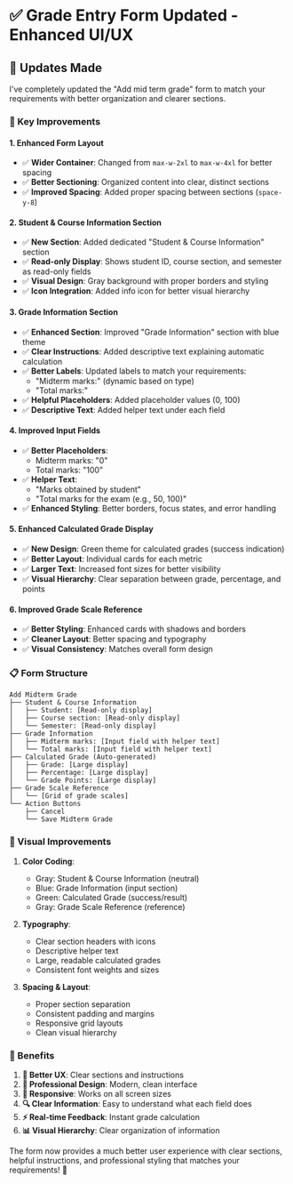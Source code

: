 # ✅ Grade Entry Form Updated - Enhanced UI/UX

## 🎯 **Updates Made**

I've completely updated the "Add mid term grade" form to match your requirements with better organization and clearer sections.

### **🔧 Key Improvements**

#### **1. Enhanced Form Layout**
- ✅ **Wider Container**: Changed from `max-w-2xl` to `max-w-4xl` for better spacing
- ✅ **Better Sectioning**: Organized content into clear, distinct sections
- ✅ **Improved Spacing**: Added proper spacing between sections (`space-y-8`)

#### **2. Student & Course Information Section**
- ✅ **New Section**: Added dedicated "Student & Course Information" section
- ✅ **Read-only Display**: Shows student ID, course section, and semester as read-only fields
- ✅ **Visual Design**: Gray background with proper borders and styling
- ✅ **Icon Integration**: Added info icon for better visual hierarchy

#### **3. Grade Information Section**
- ✅ **Enhanced Section**: Improved "Grade Information" section with blue theme
- ✅ **Clear Instructions**: Added descriptive text explaining automatic calculation
- ✅ **Better Labels**: Updated labels to match your requirements:
  - "Midterm marks:" (dynamic based on type)
  - "Total marks:"
- ✅ **Helpful Placeholders**: Added placeholder values (0, 100)
- ✅ **Descriptive Text**: Added helper text under each field

#### **4. Improved Input Fields**
- ✅ **Better Placeholders**: 
  - Midterm marks: "0"
  - Total marks: "100"
- ✅ **Helper Text**: 
  - "Marks obtained by student"
  - "Total marks for the exam (e.g., 50, 100)"
- ✅ **Enhanced Styling**: Better borders, focus states, and error handling

#### **5. Enhanced Calculated Grade Display**
- ✅ **New Design**: Green theme for calculated grades (success indication)
- ✅ **Better Layout**: Individual cards for each metric
- ✅ **Larger Text**: Increased font sizes for better visibility
- ✅ **Visual Hierarchy**: Clear separation between grade, percentage, and points

#### **6. Improved Grade Scale Reference**
- ✅ **Better Styling**: Enhanced cards with shadows and borders
- ✅ **Cleaner Layout**: Better spacing and typography
- ✅ **Visual Consistency**: Matches overall form design

### **📋 Form Structure**

```
Add Midterm Grade
├── Student & Course Information
│   ├── Student: [Read-only display]
│   ├── Course section: [Read-only display]
│   └── Semester: [Read-only display]
├── Grade Information
│   ├── Midterm marks: [Input field with helper text]
│   └── Total marks: [Input field with helper text]
├── Calculated Grade (Auto-generated)
│   ├── Grade: [Large display]
│   ├── Percentage: [Large display]
│   └── Grade Points: [Large display]
├── Grade Scale Reference
│   └── [Grid of grade scales]
└── Action Buttons
    ├── Cancel
    └── Save Midterm Grade
```

### **🎨 Visual Improvements**

1. **Color Coding**:
   - Gray: Student & Course Information (neutral)
   - Blue: Grade Information (input section)
   - Green: Calculated Grade (success/result)
   - Gray: Grade Scale Reference (reference)

2. **Typography**:
   - Clear section headers with icons
   - Descriptive helper text
   - Large, readable calculated grades
   - Consistent font weights and sizes

3. **Spacing & Layout**:
   - Proper section separation
   - Consistent padding and margins
   - Responsive grid layouts
   - Clean visual hierarchy

### **🚀 Benefits**

1. **👥 Better UX**: Clear sections and instructions
2. **🎨 Professional Design**: Modern, clean interface
3. **📱 Responsive**: Works on all screen sizes
4. **🔍 Clear Information**: Easy to understand what each field does
5. **⚡ Real-time Feedback**: Instant grade calculation
6. **📊 Visual Hierarchy**: Clear organization of information

The form now provides a much better user experience with clear sections, helpful instructions, and professional styling that matches your requirements! 🎉
